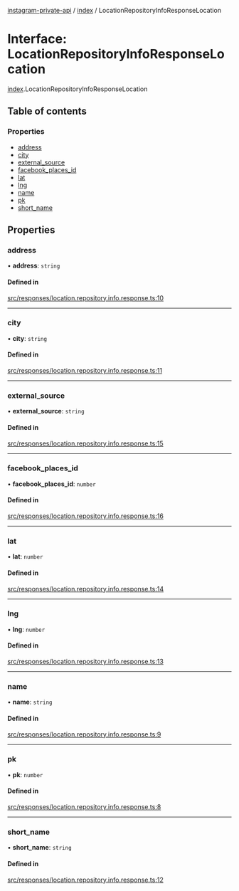 [instagram-private-api](../../README.md) / [index](../../modules/index.md) / LocationRepositoryInfoResponseLocation

# Interface: LocationRepositoryInfoResponseLocation

[index](../../modules/index.md).LocationRepositoryInfoResponseLocation

## Table of contents

### Properties

- [address](LocationRepositoryInfoResponseLocation.md#address)
- [city](LocationRepositoryInfoResponseLocation.md#city)
- [external\_source](LocationRepositoryInfoResponseLocation.md#external_source)
- [facebook\_places\_id](LocationRepositoryInfoResponseLocation.md#facebook_places_id)
- [lat](LocationRepositoryInfoResponseLocation.md#lat)
- [lng](LocationRepositoryInfoResponseLocation.md#lng)
- [name](LocationRepositoryInfoResponseLocation.md#name)
- [pk](LocationRepositoryInfoResponseLocation.md#pk)
- [short\_name](LocationRepositoryInfoResponseLocation.md#short_name)

## Properties

### address

• **address**: `string`

#### Defined in

[src/responses/location.repository.info.response.ts:10](https://github.com/Nerixyz/instagram-private-api/blob/0e0721c/src/responses/location.repository.info.response.ts#L10)

___

### city

• **city**: `string`

#### Defined in

[src/responses/location.repository.info.response.ts:11](https://github.com/Nerixyz/instagram-private-api/blob/0e0721c/src/responses/location.repository.info.response.ts#L11)

___

### external\_source

• **external\_source**: `string`

#### Defined in

[src/responses/location.repository.info.response.ts:15](https://github.com/Nerixyz/instagram-private-api/blob/0e0721c/src/responses/location.repository.info.response.ts#L15)

___

### facebook\_places\_id

• **facebook\_places\_id**: `number`

#### Defined in

[src/responses/location.repository.info.response.ts:16](https://github.com/Nerixyz/instagram-private-api/blob/0e0721c/src/responses/location.repository.info.response.ts#L16)

___

### lat

• **lat**: `number`

#### Defined in

[src/responses/location.repository.info.response.ts:14](https://github.com/Nerixyz/instagram-private-api/blob/0e0721c/src/responses/location.repository.info.response.ts#L14)

___

### lng

• **lng**: `number`

#### Defined in

[src/responses/location.repository.info.response.ts:13](https://github.com/Nerixyz/instagram-private-api/blob/0e0721c/src/responses/location.repository.info.response.ts#L13)

___

### name

• **name**: `string`

#### Defined in

[src/responses/location.repository.info.response.ts:9](https://github.com/Nerixyz/instagram-private-api/blob/0e0721c/src/responses/location.repository.info.response.ts#L9)

___

### pk

• **pk**: `number`

#### Defined in

[src/responses/location.repository.info.response.ts:8](https://github.com/Nerixyz/instagram-private-api/blob/0e0721c/src/responses/location.repository.info.response.ts#L8)

___

### short\_name

• **short\_name**: `string`

#### Defined in

[src/responses/location.repository.info.response.ts:12](https://github.com/Nerixyz/instagram-private-api/blob/0e0721c/src/responses/location.repository.info.response.ts#L12)
